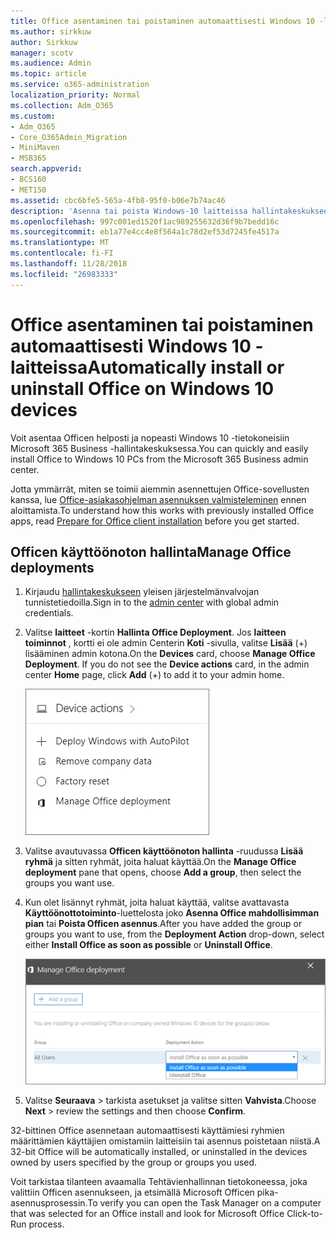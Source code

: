 ```yaml
---
title: Office asentaminen tai poistaminen automaattisesti Windows 10 -laitteissa
ms.author: sirkkuw
author: Sirkkuw
manager: scotv
ms.audience: Admin
ms.topic: article
ms.service: o365-administration
localization_priority: Normal
ms.collection: Adm_O365
ms.custom:
- Adm_O365
- Core_O365Admin_Migration
- MiniMaven
- MSB365
search.appverid:
- BCS160
- MET150
ms.assetid: cbc6bfe5-565a-4fb8-95f0-b06e7b74ac46
description: 'Asenna tai poista Windows-10 laitteissa hallintakeskukseen 365 Microsoft Business Office. '
ms.openlocfilehash: 997c001ed1520f1ac989255632d36f9b7bedd16c
ms.sourcegitcommit: eb1a77e4cc4e8f564a1c78d2ef53d7245fe4517a
ms.translationtype: MT
ms.contentlocale: fi-FI
ms.lasthandoff: 11/28/2018
ms.locfileid: "26983333"
---
```

# <a name="automatically-install-or-uninstall-office-on-windows-10-devices"></a><span data-ttu-id="12b6f-103">Office asentaminen tai poistaminen automaattisesti Windows 10 -laitteissa</span><span class="sxs-lookup"><span data-stu-id="12b6f-103">Automatically install or uninstall Office on Windows 10 devices</span></span>

<span data-ttu-id="12b6f-104">Voit asentaa Officen helposti ja nopeasti Windows 10 -tietokoneisiin Microsoft 365 Business -hallintakeskuksessa.</span><span class="sxs-lookup"><span data-stu-id="12b6f-104">You can quickly and easily install Office to Windows 10 PCs from the Microsoft 365 Business admin center.</span></span>
  
<span data-ttu-id="12b6f-105">Jotta ymmärrät, miten se toimii aiemmin asennettujen Office-sovellusten kanssa, lue [Office-asiakasohjelman asennuksen valmisteleminen](prepare-for-office-client-deployment.md) ennen aloittamista.</span><span class="sxs-lookup"><span data-stu-id="12b6f-105">To understand how this works with previously installed Office apps, read [Prepare for Office client installation](prepare-for-office-client-deployment.md) before you get started.</span></span> 
  
## <a name="manage-office-deployments"></a><span data-ttu-id="12b6f-106">Officen käyttöönoton hallinta</span><span class="sxs-lookup"><span data-stu-id="12b6f-106">Manage Office deployments</span></span>

1. <span data-ttu-id="12b6f-107">Kirjaudu [hallintakeskukseen](https://aka.ms/bcsportal) yleisen järjestelmänvalvojan tunnistetiedoilla.</span><span class="sxs-lookup"><span data-stu-id="12b6f-107">Sign in to the [admin center](https://aka.ms/bcsportal) with global admin credentials.</span></span> 
    
2. <span data-ttu-id="12b6f-p101">Valitse **laitteet** -kortin **Hallinta Office Deployment**.    Jos **laitteen toiminnot** , kortti ei ole admin Centerin **Koti** -sivulla, valitse **Lisää** (+) lisääminen admin kotona.</span><span class="sxs-lookup"><span data-stu-id="12b6f-p101">On the **Devices** card, choose **Manage Office Deployment**.    If you do not see the **Device actions** card, in the admin center **Home** page, click **Add** (+) to add it to your admin home.</span></span>
    
    ![Screenshot of the Devices card in the admin center](media/9982e784-dbf9-4a76-a159-bb3e2e5aa23f.png)
  
3. <span data-ttu-id="12b6f-111">Valitse avautuvassa **Officen käyttöönoton hallinta** -ruudussa **Lisää ryhmä** ja sitten ryhmät, joita haluat käyttää.</span><span class="sxs-lookup"><span data-stu-id="12b6f-111">On the **Manage Office deployment** pane that opens, choose **Add a group**, then select the groups you want use.</span></span>
    
4. <span data-ttu-id="12b6f-112">Kun olet lisännyt ryhmät, joita haluat käyttää, valitse avattavasta **Käyttöönottotoiminto**-luettelosta joko **Asenna Office mahdollisimman pian** tai **Poista Officen asennus**.</span><span class="sxs-lookup"><span data-stu-id="12b6f-112">After you have added the group or groups you want to use, from the **Deployment Action** drop-down, select either **Install Office as soon as possible** or **Uninstall Office**.</span></span>
    
    ![In the Manage Office deployment pane, choose either Install Office as soon as possible, or Uninstall Office.](media/00f24a61-1848-40c0-b037-78d726c7d757.png)
  
5. <span data-ttu-id="12b6f-114">Valitse **Seuraava** \> tarkista asetukset ja valitse sitten **Vahvista**.</span><span class="sxs-lookup"><span data-stu-id="12b6f-114">Choose **Next** \> review the settings and then choose **Confirm**.</span></span>
    
<span data-ttu-id="12b6f-115">32-bittinen Office asennetaan automaattisesti käyttämiesi ryhmien määrittämien käyttäjien omistamiin laitteisiin tai asennus poistetaan niistä.</span><span class="sxs-lookup"><span data-stu-id="12b6f-115">A 32-bit Office will be automatically installed, or uninstalled in the devices owned by users specified by the group or groups you used.</span></span>
  
<span data-ttu-id="12b6f-116">Voit tarkistaa tilanteen avaamalla Tehtävienhallinnan tietokoneessa, joka valittiin Officen asennukseen, ja etsimällä Microsoft Officen pika-asennusprosessin.</span><span class="sxs-lookup"><span data-stu-id="12b6f-116">To verify you can open the Task Manager on a computer that was selected for an Office install and look for Microsoft Office Click-to-Run process.</span></span>
  


